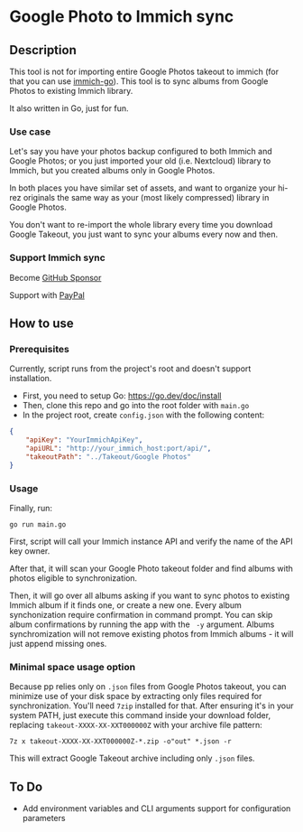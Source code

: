 # Google Photo to Immich sync

## Description

This tool is not for importing entire Google Photos takeout to immich (for that you can use [immich-go](https://github.com/simulot/immich-go)).
This tool is to sync albums from Google Photos to existing Immich library.

It also written in Go, just for fun.

### Use case
Let's say you have your photos backup configured to both Immich and Google Photos; or you just imported your old (i.e. Nextcloud) library to Immich, but you created albums only in Google Photos.

In both places you have similar set of assets, and want to organize your hi-rez originals the same way as your (most likely compressed) library in Google Photos.

You don't want to re-import the whole library every time you download Google Takeout, you just want to sync your albums every now and then.

### Support Immich sync

Become [GitHub Sponsor](https://github.com/sponsors/web-gears)

Support with [PayPal](https://www.paypal.com/donate/?business=8879BAAHSFANQ&no_recurring=0&currency_code=USD)

## How to use

### Prerequisites

Currently, script runs from the project's root and doesn't support installation.

- First, you need to setup Go: https://go.dev/doc/install
- Then, clone this repo and go into the root folder with `main.go`
- In the project root, create `config.json` with the following content:
```json
{
    "apiKey": "YourImmichApiKey",
    "apiURL": "http://your_immich_host:port/api/",
    "takeoutPath": "../Takeout/Google Photos"
}
```
### Usage
Finally, run:
```shell
go run main.go
```
First, script will call your Immich instance API and verify the name of the API key owner.

After that, it will scan your Google Photo takeout folder and find albums with photos eligible to synchronization.

Then, it will go over all albums asking if you want to sync photos to existing Immich album if it finds one, or create a new one. Every album synchonization require confirmation in command prompt. You can skip album confirmations by running the app with the ` -y` argument.
Albums synchromization will not remove existing photos from Immich albums - it will just append missing ones.

### Minimal space usage option

Because pp relies only on `.json` files from Google Photos takeout, you can minimize use of your disk space by extracting only files required for synchronization.
You'll need `7zip` installed for that. After ensuring it's in your system PATH, just execute this command inside your download folder, replacing `takeout-XXXX-XX-XXT000000Z` with your archive file pattern:

```shell
7z x takeout-XXXX-XX-XXT000000Z-*.zip -o"out" *.json -r
```
This will extract Google Takeout archive including only `.json` files.

## To Do
- Add environment variables and CLI arguments support for configuration parameters